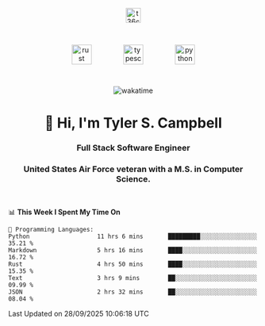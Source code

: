 <p align="center">
<a href="https://www.linkedin.com/in/t36campbell" target="blank"><img align="center" src="https://ik.imagekit.io/t36campbell/Portfolio/linkedin.png.original_m8bbGgPh6.png" alt="t36campbell" height="30" width="30" /></a>
</p>
<p align="center">
    <img src="https://rustacean.net/assets/rustacean-orig-noshadow.svg" alt="rust" width="40" height="40" style="margin: 6%;" />
    <img src="https://cdn.worldvectorlogo.com/logos/typescript.svg" alt="typescript" width="40" height="40" style="margin: 6%;" />
    <img src="https://cdn.worldvectorlogo.com/logos/python-5.svg" alt="python" width="40" height="40" style="margin: 6%;" />
</p>
<div align="center">
  
  ![wakatime](https://wakatime.com/badge/user/738aac7f-8868-4bc3-a1df-4c36703ee4b6.svg)
  
</div>

<h1 align="center">👋 Hi, I'm Tyler S. Campbell</h1>
<h3 align="center">Full Stack Software Engineer</h3>
<h3 align="center">United States Air Force veteran with a M.S. in Computer Science.</h3>
<br>

<!--START_SECTION:waka-->
📊 **This Week I Spent My Time On** 

```text
💬 Programming Languages: 
Python                   11 hrs 6 mins       █████████░░░░░░░░░░░░░░░░   35.21 % 
Markdown                 5 hrs 16 mins       ████░░░░░░░░░░░░░░░░░░░░░   16.72 % 
Rust                     4 hrs 50 mins       ████░░░░░░░░░░░░░░░░░░░░░   15.35 % 
Text                     3 hrs 9 mins        ██░░░░░░░░░░░░░░░░░░░░░░░   09.99 % 
JSON                     2 hrs 32 mins       ██░░░░░░░░░░░░░░░░░░░░░░░   08.04 % 
```


 Last Updated on 28/09/2025 10:06:18 UTC
<!--END_SECTION:waka-->
